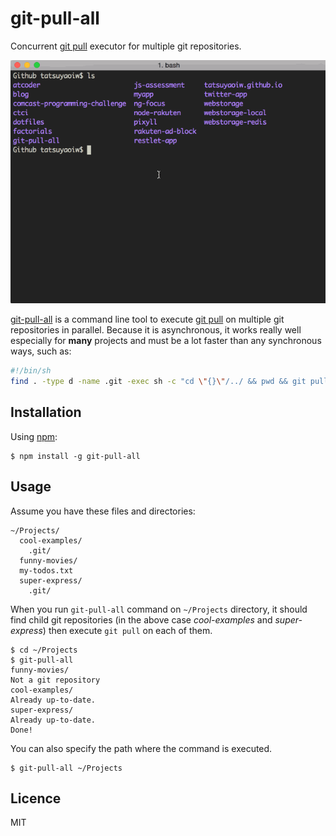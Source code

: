 # git-pull-all

Concurrent [git pull][git-pull] executor for multiple git repositories.

![](demo.gif)

[git-pull-all] is a command line tool to execute [git pull][git-pull] on multiple git repositories in parallel. Because it is asynchronous, it works really well especially for **many** projects and must be a lot faster than any synchronous ways, such as:

```sh
#!/bin/sh
find . -type d -name .git -exec sh -c "cd \"{}\"/../ && pwd && git pull" \;
```

## Installation

Using [npm]:

```
$ npm install -g git-pull-all
```

## Usage

Assume you have these files and directories:

```
~/Projects/
  cool-examples/
    .git/
  funny-movies/
  my-todos.txt
  super-express/
    .git/
```

When you run `git-pull-all` command on `~/Projects` directory, it should find child git repositories (in the above case *cool-examples* and *super-express*) then execute `git pull` on each of them.

```
$ cd ~/Projects
$ git-pull-all
funny-movies/
Not a git repository
cool-examples/
Already up-to-date.
super-express/
Already up-to-date.
Done!
```

You can also specify the path where the command is executed.

```
$ git-pull-all ~/Projects
```

## Licence

MIT

[git-pull]: http://git-scm.com/docs/git-pull
[git-pull-all]: https://github.com/tatsuyaoiw/git-pull-all
[npm]: https://www.npmjs.com/